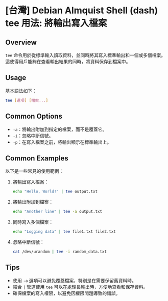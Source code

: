 # [台灣] Debian Almquist Shell (dash) tee 用法: 將輸出寫入檔案

## Overview
`tee` 命令用於從標準輸入讀取資料，並同時將其寫入標準輸出和一個或多個檔案。這使得用戶能夠在查看輸出結果的同時，將資料保存到檔案中。

## Usage
基本語法如下：
```bash
tee [選項] [檔案...]
```

## Common Options
- `-a`：將輸出附加到指定的檔案，而不是覆蓋它。
- `-i`：忽略中斷信號。
- `-p`：在寫入檔案之前，將輸出顯示在標準輸出上。

## Common Examples
以下是一些常見的使用範例：

1. 將輸出寫入檔案：
   ```bash
   echo "Hello, World!" | tee output.txt
   ```

2. 將輸出附加到檔案：
   ```bash
   echo "Another line" | tee -a output.txt
   ```

3. 同時寫入多個檔案：
   ```bash
   echo "Logging data" | tee file1.txt file2.txt
   ```

4. 忽略中斷信號：
   ```bash
   cat /dev/urandom | tee -i random_data.txt
   ```

## Tips
- 使用 `-a` 選項可以避免覆蓋檔案，特別是在需要保留舊資料時。
- 結合 `|` 管道使用 `tee` 可以在處理長輸出時，方便地查看和保存資料。
- 確保檔案的寫入權限，以避免因權限問題導致的錯誤。